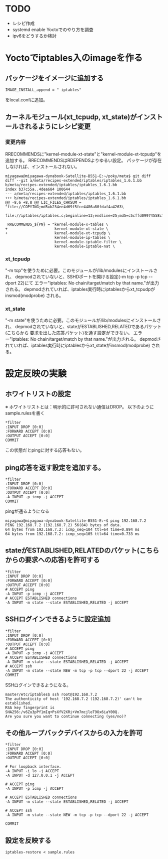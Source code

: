 # TODO
+ レシピ作成
+ systemd enable Yoctoでのやり方を調査
+ ipv6をどうするか検討

# Yoctoでiptables入のimageを作る
## パッケージをイメージに追加する

```
IMAGE_INSTALL_append = " iptables"
```

をlocal.confに追加。

## カーネルモジュール(xt_tcpudp, xt_state)がインストールされるようにレシピ変更
### 変更内容

RRECOMMENDSに"kernel-module-xt-state"と"kernel-module-xt-tcpudp"を追加する。
RRECOMMENDSはRDEPENDSよりゆるい設定。
パッケージが存在しなければ、インストールされない。

```
miyagawa@miyagawa-dynabook-Satellite-B551-E:~/poky/meta$ git diff
diff --git a/meta/recipes-extended/iptables/iptables_1.6.1.bb b/meta/recipes-extended/iptables/iptables_1.6.1.bb
index b37c55a..4dea684 100644
--- a/meta/recipes-extended/iptables/iptables_1.6.1.bb
+++ b/meta/recipes-extended/iptables/iptables_1.6.1.bb
@@ -8,6 +8,8 @@ LIC_FILES_CHKSUM = "file://COPYING;md5=b234ee4d69f5fce4486a80fdaf4a4263\
                     file://iptables/iptables.c;beginline=13;endline=25;md5=c5cffd09974558cf27d0f763df2a12dc"
 
 RRECOMMENDS_${PN} = "kernel-module-x-tables \
+                     kernel-module-xt-state \
+                     kernel-module-xt-tcpudp \
                      kernel-module-ip-tables \
                      kernel-module-iptable-filter \
                      kernel-module-iptable-nat \
```

### xt_tcpudp
"-m tcp"を使うために必要。このモジュールが/lib/modulesにインストールされ、
depmodされていないと、SSHDポートを開ける設定(-m tcp -p tcp --dport 22)にて
エラー"iptables: No chain/target/match by that name."が出力される。
depmodされていれば、iptables実行時にiptablesからxt_tcpudpがinsmod(modprobe)
される。

### xt_state
"-m state"を使うために必要。このモジュールが/lib/modulesにインストールされ、
depmodされていないと、stateがESTABLISHED,RELATEDであるパケット(こちらから
要求を出した応答パケット)を通す設定ができない。
エラー"iptables: No chain/target/match by that name."が出力される。
depmodされていれば、iptables実行時にiptablesからxt_stateがinsmod(modprobe)
される。

# 設定反映の実験

## ホワイトリストの設定
※ ホワイトリストとは：明示的に許可されない通信はDROP。
以下のようにsample.rulesを書く

```
*filter
:INPUT DROP [0:0]
:FORWARD ACCEPT [0:0]
:OUTPUT ACCEPT [0:0]
COMMIT
```

この状態だとpingに対する応答もない。

## ping応答を返す設定を追加する。

```
*filter
:INPUT DROP [0:0]
:FORWARD ACCEPT [0:0]
:OUTPUT ACCEPT [0:0]
-A INPUT -p icmp -j ACCEPT
COMMIT
```

pingが通るようになる

```
miyagawa@miyagawa-dynabook-Satellite-B551-E:~$ ping 192.168.7.2
PING 192.168.7.2 (192.168.7.2) 56(84) bytes of data.
64 bytes from 192.168.7.2: icmp_seq=104 ttl=64 time=0.894 ms
64 bytes from 192.168.7.2: icmp_seq=105 ttl=64 time=0.733 ms
```

## stateがESTABLISHED,RELATEDのパケット(こちらからの要求への応答)を許可する

```
*filter
:INPUT DROP [0:0]
:FORWARD ACCEPT [0:0]
:OUTPUT ACCEPT [0:0]
# ACCEPT ping
-A INPUT -p icmp -j ACCEPT
# ACCEPT ESTABLISHED connections
-A INPUT -m state --state ESTABLISHED,RELATED -j ACCEPT
```

## SSHログインできるように設定追加

```
*filter
:INPUT DROP [0:0]
:FORWARD ACCEPT [0:0]
:OUTPUT ACCEPT [0:0]
# ACCEPT ping
-A INPUT -p icmp -j ACCEPT
# ACCEPT ESTABLISHED connections
-A INPUT -m state --state ESTABLISHED,RELATED -j ACCEPT
# ACCEPT ssh
-A INPUT -m state --state NEW -m tcp -p tcp --dport 22 -j ACCEPT
COMMIT
```

SSHログインできるようになる。

```
master/etc/iptables$ ssh root@192.168.7.2
The authenticity of host '192.168.7.2 (192.168.7.2)' can't be established.
RSA key fingerprint is SHA256:/v6Zu3pPf1mIq+PsXfV2XRi+Vm7mcjleT9Ox6iaY00Q.
Are you sure you want to continue connecting (yes/no)? 
```

## その他ループバックデバイスからの入力を許可

```
*filter
:INPUT DROP [0:0]
:FORWARD ACCEPT [0:0]
:OUTPUT ACCEPT [0:0]
             
# For loopback interface.        
-A INPUT -i lo -j ACCEPT        
-A INPUT -d 127.0.0.1 -j ACCEPT                        
                                                       
# ACCEPT ping                                                   
-A INPUT -p icmp -j ACCEPT                                      
                                                                
# ACCEPT ESTABLISHED connections                                
-A INPUT -m state --state ESTABLISHED,RELATED -j ACCEPT
                                                                
# ACCEPT ssh                                                    
-A INPUT -m state --state NEW -m tcp -p tcp --dport 22 -j ACCEPT
      
COMMIT
```

## 設定を反映する

```
iptables-restore < sample.rules
```

 


